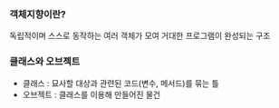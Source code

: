 ### 객체지향이란?

독립적이며 스스로 동작하는 여러 객체가 모여 거대한 프로그램이 완성되는 구조

### 클래스와 오브젝트

- 클래스 : 묘사할 대상과 관련된 코드(변수, 메서드)를 묶는 틀
- 오브젝트 : 클래스를 이용해 만들어진 물건
